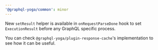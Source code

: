 ```yaml
---
'@graphql-yoga/common': minor
---
```


New `setResult` helper is available in `onRequestParseDone` hook to set `ExecutionResult` before any GraphQL specific process.

You can check `@graphql-yoga/plugin-response-cache`'s implementation to see how it can be useful.

